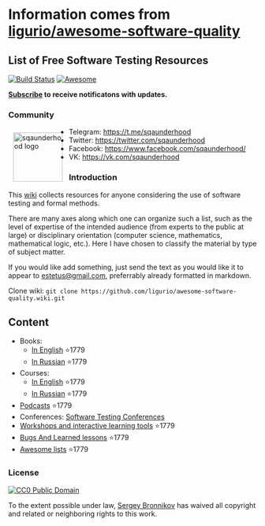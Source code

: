 # Information comes from [ligurio/awesome-software-quality](https://github.com/ligurio/awesome-software-quality)
## List of Free Software Testing Resources

[![Build Status](https://travis-ci.org/ligurio/awesome-software-quality.svg?branch=master)](https://travis-ci.org/ligurio/awesome-software-quality)
[![Awesome](https://cdn.rawgit.com/sindresorhus/awesome/d7305f38d29fed78fa85652e3a63e154dd8e8829/media/badge.svg)](https://github.com/sindresorhus/awesome)

**[Subscribe](https://github.com/ligurio/awesome-software-quality/subscription) to receive notificatons with updates.**

### Community

<img src="sqaunderhood-logo.svg" align="left" alt="sqaunderhood logo" width="100" style="padding: 10px;"/>

- Telegram: https://t.me/sqaunderhood
- Twitter: https://twitter.com/sqaunderhood
- Facebook: https://www.facebook.com/sqaunderhood/
- VK: https://vk.com/sqaunderhood

### Introduction

This [wiki](https://github.com/ligurio/awesome-software-quality/wiki) collects resources for anyone considering the use of software testing and formal methods. 

There are many axes along which one can organize such a list, such as the level of expertise of the intended audience (from experts to the public at large) or disciplinary orientation (computer science, mathematics, mathematical logic, etc.). Here I have chosen to classify the material by type of subject matter.
    
If you would like add something, just send the text as you would like it to appear to estetus@gmail.com, preferrably already formatted in markdown.

Clone wiki: `git clone https://github.com/ligurio/awesome-software-quality.wiki.git`

## Content

* Books:
  * [In English](https://github.com/ligurio/awesome-software-quality/wiki/books-in-english) :star:1779
  * [In Russian](https://github.com/ligurio/awesome-software-quality/wiki/books-in-russian) :star:1779
* Courses:
  * [In English](https://github.com/ligurio/awesome-software-quality/wiki/courses-in-english) :star:1779
  * [In Russian](https://github.com/ligurio/awesome-software-quality/wiki/courses-in-russian) :star:1779
* [Podcasts](https://github.com/ligurio/awesome-software-quality/wiki/Podcasts) :star:1779
* Conferences: [Software Testing Conferences](http://testingconferences.org/)
* [Workshops and interactive learning tools](https://github.com/ligurio/awesome-software-quality/wiki/learning-tools) :star:1779
* [Bugs And Learned lessons](https://github.com/ligurio/awesome-software-quality/wiki/bugs-and-learned-lessons) :star:1779
* [Awesome lists](https://github.com/ligurio/awesome-software-quality/wiki/links-collections) :star:1779

### License

[![CC0 Public Domain](http://i.creativecommons.org/p/zero/1.0/88x31.png)](http://creativecommons.org/publicdomain/zero/1.0/)

To the extent possible under law, [Sergey Bronnikov](https://bronevichok.ru) has
waived all copyright and related or neighboring rights to this work.

